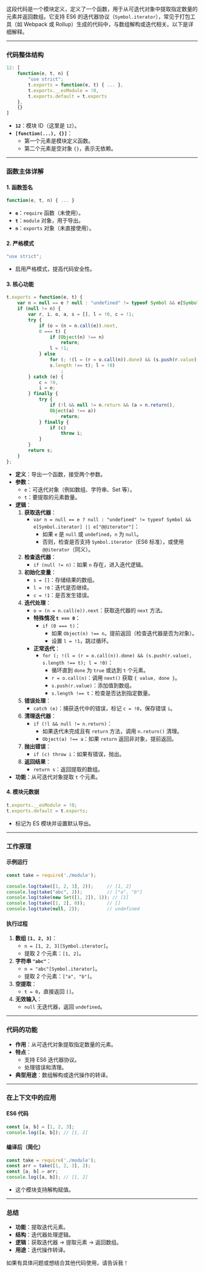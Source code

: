 这段代码是一个模块定义，定义了一个函数，用于从可迭代对象中提取指定数量的元素并返回数组。它支持 ES6 的迭代器协议（`Symbol.iterator`），常见于打包工具（如 Webpack 或 Rollup）生成的代码中，与数组解构或迭代相关。以下是详细解释。

---

### 代码整体结构
```javascript
12: [
    function(e, t, n) {
        "use strict";
        t.exports = function(e, t) { ... },
        t.exports.__esModule = !0,
        t.exports.default = t.exports
    },
    {}
]
```

- **`12`**：模块 ID（这里是 `12`）。
- **`[function(...), {}]`**：
  - 第一个元素是模块定义函数。
  - 第二个元素是空对象 `{}`，表示无依赖。

---

### 函数主体详解

#### 1. **函数签名**
```javascript
function(e, t, n) { ... }
```
- **`e`**：`require` 函数（未使用）。
- **`t`**：`module` 对象，用于导出。
- **`n`**：`exports` 对象（未直接使用）。

#### 2. **严格模式**
```javascript
"use strict";
```
- 启用严格模式，提高代码安全性。

#### 3. **核心功能**
```javascript
t.exports = function(e, t) {
    var n = null == e ? null : "undefined" != typeof Symbol && e[Symbol.iterator] || e["@@iterator"];
    if (null != n) {
        var r, i, o, a, s = [], l = !0, c = !1;
        try {
            if (o = (n = n.call(e)).next,
            0 === t) {
                if (Object(n) !== n)
                    return;
                l = !1;
            } else
                for (; !(l = (r = o.call(n)).done) && (s.push(r.value),
                s.length !== t); l = !0)
                    ;
        } catch (e) {
            c = !0,
            i = e;
        } finally {
            try {
                if (!l && null != n.return && (a = n.return(),
                Object(a) !== a))
                    return;
            } finally {
                if (c)
                    throw i;
            }
        }
        return s;
    }
};
```
- **定义**：导出一个函数，接受两个参数。
- **参数**：
  - `e`：可迭代对象（例如数组、字符串、Set 等）。
  - `t`：要提取的元素数量。
- **逻辑**：
  1. **获取迭代器**：
     - `var n = null == e ? null : "undefined" != typeof Symbol && e[Symbol.iterator] || e["@@iterator"]`：
       - 如果 `e` 是 `null` 或 `undefined`，`n` 为 `null`。
       - 否则，检查是否支持 `Symbol.iterator`（ES6 标准），或使用 `@@iterator`（同义）。
  2. **检查迭代器**：
     - `if (null != n)`：如果 `n` 存在，进入迭代逻辑。
  3. **初始化变量**：
     - `s = []`：存储结果的数组。
     - `l = !0`：迭代是否继续。
     - `c = !1`：是否发生错误。
  4. **迭代处理**：
     - `o = (n = n.call(e)).next`：获取迭代器的 `next` 方法。
     - **特殊情况 `t === 0`**：
       - `if (0 === t)`：
         - 如果 `Object(n) !== n`，提前返回（检查迭代器是否为对象）。
         - 设置 `l = !1`，跳过循环。
     - **正常迭代**：
       - `for (; !(l = (r = o.call(n)).done) && (s.push(r.value), s.length !== t); l = !0)`：
         - 循环直到 `done` 为 `true` 或达到 `t` 个元素。
         - `r = o.call(n)`：调用 `next()` 获取 `{ value, done }`。
         - `s.push(r.value)`：添加值到数组。
         - `s.length !== t`：检查是否达到指定数量。
  5. **错误处理**：
     - `catch (e)`：捕获迭代中的错误，标记 `c = !0`，保存错误 `i`。
  6. **清理迭代器**：
     - `if (!l && null != n.return)`：
       - 如果迭代未完成且有 `return` 方法，调用 `n.return()` 清理。
       - `Object(a) !== a`：如果 `return` 返回非对象，提前返回。
  7. **抛出错误**：
     - `if (c) throw i`：如果有错误，抛出。
  8. **返回结果**：
     - `return s`：返回提取的数组。
- **功能**：从可迭代对象提取 `t` 个元素。

#### 4. **模块元数据**
```javascript
t.exports.__esModule = !0;
t.exports.default = t.exports;
```
- 标记为 ES 模块并设置默认导出。

---

### 工作原理

#### 示例运行
```javascript
const take = require('./module');

console.log(take([1, 2, 3], 2));     // [1, 2]
console.log(take("abc", 2));         // ["a", "b"]
console.log(take(new Set([1, 2]), 1)); // [1]
console.log(take([1, 2], 0));        // []
console.log(take(null, 2));          // undefined
```

#### 执行过程
1. **数组 `[1, 2, 3]`**：
   - `n = [1, 2, 3][Symbol.iterator]`。
   - 提取 2 个元素：`[1, 2]`。
2. **字符串 `"abc"`**：
   - `n = "abc"[Symbol.iterator]`。
   - 提取 2 个元素：`["a", "b"]`。
3. **空提取**：
   - `t = 0`，直接返回 `[]`。
4. **无效输入**：
   - `null` 无迭代器，返回 `undefined`。

---

### 代码的功能
- **作用**：从可迭代对象提取指定数量的元素。
- **特点**：
  - 支持 ES6 迭代器协议。
  - 处理错误和清理。
- **典型用途**：数组解构或迭代操作的转译。

---

### 在上下文中的应用
#### ES6 代码
```javascript
const [a, b] = [1, 2, 3];
console.log([a, b]); // [1, 2]
```

#### 编译后（简化）
```javascript
const take = require('./module');
const arr = take([1, 2, 3], 2);
const [a, b] = arr;
console.log([a, b]); // [1, 2]
```

- 这个模块支持解构赋值。

---

### 总结
- **功能**：提取迭代元素。
- **结构**：迭代器处理逻辑。
- **逻辑**：获取迭代器 → 提取元素 → 返回数组。
- **用途**：迭代操作转译。

如果有具体问题或想结合其他代码使用，请告诉我！